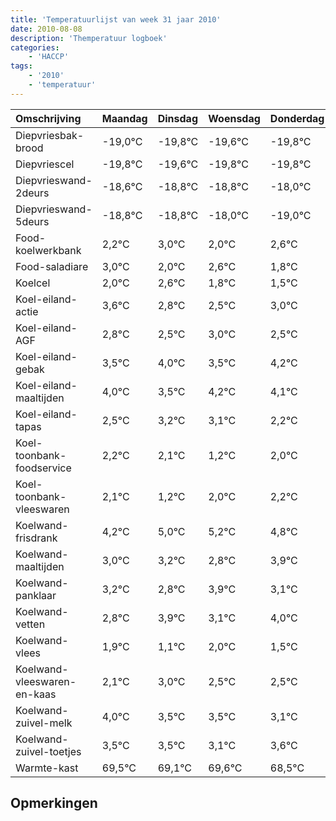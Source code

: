 ```yaml
---
title: 'Temperatuurlijst van week 31 jaar 2010'
date: 2010-08-08
description: 'Themperatuur logboek'
categories:
    - 'HACCP'
tags:
    - '2010'
    - 'temperatuur'
---
```

|Omschrijving|Maandag|Dinsdag|Woensdag|Donderdag|Vrijdag|Zaterdag|Zondag|
|:---|:---|:---|:---|:---|:---|:---|:---|
|Diepvriesbak-brood|-19,0°C|-19,8°C|-19,6°C|-19,8°C|-19,8°C|-19,0°C|-20,0°C|
|Diepvriescel|-19,8°C|-19,6°C|-19,8°C|-19,8°C|-19,0°C|-20,0°C|-19,4°C|
|Diepvrieswand-2deurs|-18,6°C|-18,8°C|-18,8°C|-18,0°C|-19,0°C|-18,4°C|-19,2°C|
|Diepvrieswand-5deurs|-18,8°C|-18,8°C|-18,0°C|-19,0°C|-18,4°C|-19,2°C|-19,5°C|
|Food-koelwerkbank|2,2°C|3,0°C|2,0°C|2,6°C|1,8°C|1,5°C|2,0°C|
|Food-saladiare|3,0°C|2,0°C|2,6°C|1,8°C|1,5°C|2,0°C|1,5°C|
|Koelcel|2,0°C|2,6°C|1,8°C|1,5°C|2,0°C|1,5°C|2,2°C|
|Koel-eiland-actie|3,6°C|2,8°C|2,5°C|3,0°C|2,5°C|3,2°C|3,1°C|
|Koel-eiland-AGF|2,8°C|2,5°C|3,0°C|2,5°C|3,2°C|3,1°C|2,2°C|
|Koel-eiland-gebak|3,5°C|4,0°C|3,5°C|4,2°C|4,1°C|3,2°C|4,0°C|
|Koel-eiland-maaltijden|4,0°C|3,5°C|4,2°C|4,1°C|3,2°C|4,0°C|4,2°C|
|Koel-eiland-tapas|2,5°C|3,2°C|3,1°C|2,2°C|3,0°C|3,2°C|2,8°C|
|Koel-toonbank-foodservice|2,2°C|2,1°C|1,2°C|2,0°C|2,2°C|1,8°C|2,9°C|
|Koel-toonbank-vleeswaren|2,1°C|1,2°C|2,0°C|2,2°C|1,8°C|2,9°C|2,1°C|
|Koelwand-frisdrank|4,2°C|5,0°C|5,2°C|4,8°C|5,9°C|5,1°C|6,0°C|
|Koelwand-maaltijden|3,0°C|3,2°C|2,8°C|3,9°C|3,1°C|4,0°C|3,5°C|
|Koelwand-panklaar|3,2°C|2,8°C|3,9°C|3,1°C|4,0°C|3,5°C|3,5°C|
|Koelwand-vetten|2,8°C|3,9°C|3,1°C|4,0°C|3,5°C|3,5°C|3,1°C|
|Koelwand-vlees|1,9°C|1,1°C|2,0°C|1,5°C|1,5°C|1,1°C|1,6°C|
|Koelwand-vleeswaren-en-kaas|2,1°C|3,0°C|2,5°C|2,5°C|2,1°C|2,6°C|1,5°C|
|Koelwand-zuivel-melk|4,0°C|3,5°C|3,5°C|3,1°C|3,6°C|2,5°C|3,1°C|
|Koelwand-zuivel-toetjes|3,5°C|3,5°C|3,1°C|3,6°C|2,5°C|3,1°C|2,8°C|
|Warmte-kast|69,5°C|69,1°C|69,6°C|68,5°C|69,1°C|68,8°C|68,7°C|

## Opmerkingen


